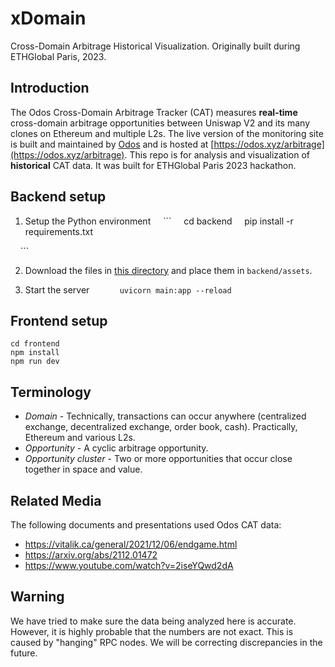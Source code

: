 # xDomain
Cross-Domain Arbitrage Historical Visualization. Originally built during ETHGlobal Paris, 2023.

## Introduction
The Odos Cross-Domain Arbitrage Tracker (CAT) measures **real-time** cross-domain arbitrage opportunities between Uniswap V2 and its many clones on Ethereum and multiple L2s. The live version of the monitoring site is built and maintained by [Odos](https://www.odos.xyz) and is hosted at [https://odos.xyz/arbitrage](https://odos.xyz/arbitrage). This repo is for analysis and visualization of **historical** CAT data. It was built for ETHGlobal Paris 2023 hackathon.  

## Backend setup
1. Setup the Python environment
    ```
    cd backend
    pip install -r requirements.txt

    ```

2. Download the files in [this directory](https://drive.google.com/drive/folders/1TgLPiObFsgvXg2yxzi57aqiiujnX1h1U?usp=sharing) and place them in `backend/assets`.

3. Start the server
    ```
    uvicorn main:app --reload
    ```

## Frontend setup
```
cd frontend
npm install
npm run dev
```

## Terminology
* *Domain* - Technically, transactions can occur anywhere (centralized exchange, decentralized exchange, order book, cash). Practically, Ethereum and various L2s.
* *Opportunity* - A cyclic arbitrage opportunity. 
* *Opportunity cluster* - Two or more opportunities that occur close together in space and value.

## Related Media
The following documents and presentations used Odos CAT data: 
* https://vitalik.ca/general/2021/12/06/endgame.html
* https://arxiv.org/abs/2112.01472
* https://www.youtube.com/watch?v=2iseYQwd2dA

## Warning
We have tried to make sure the data being analyzed here is accurate. However, it is highly probable that the numbers are not exact. This is caused by "hanging" RPC nodes. We will be correcting discrepancies in the future.